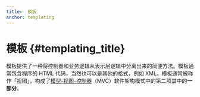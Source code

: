 ```yaml
---
title:  模板
anchor: templating
---
```


# 模板 {#templating_title}

模板提供了一种将控制器和业务逻辑从表示层逻辑中分离出来的简便方法。模板通常包含程序的 HTML 代码，当然也可以是其他的格式，例如 XML。模板通常被称作「视图」，构成了[模型-视图-控制器](/pages/Design-Patterns.html#model-view-controller)（MVC）软件架构模式中的第二项其中的**一部分**。